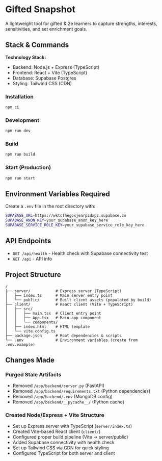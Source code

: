 # Gifted Snapshot

A lightweight tool for gifted & 2e learners to capture strengths, interests, sensitivities, and set enrichment goals.

## Stack & Commands

**Technology Stack:**
- Backend: Node.js + Express (TypeScript)
- Frontend: React + Vite (TypeScript)  
- Database: Supabase Postgres
- Styling: Tailwind CSS (CDN)

### Installation
```bash
npm ci
```

### Development
```bash
npm run dev
```

### Build
```bash
npm run build
```

### Start (Production)
```bash
npm run start
```

## Environment Variables Required

Create a `.env` file in the root directory with:

```bash
SUPABASE_URL=https://wktcfhegoxjearpzdxpz.supabase.co
SUPABASE_ANON_KEY=your_supabase_anon_key_here
SUPABASE_SERVICE_ROLE_KEY=your_supabase_service_role_key_here
```

## API Endpoints

- `GET /api/health` - Health check with Supabase connectivity test
- `GET /api` - API info

## Project Structure

```
/
├── server/           # Express server (TypeScript)
│   ├── index.ts      # Main server entry point
│   └── public/       # Built client assets (populated by build)
├── client/           # React client (Vite + TypeScript)  
│   ├── src/
│   │   ├── main.tsx  # Client entry point
│   │   ├── App.tsx   # Main app component
│   │   └── components/
│   ├── index.html    # HTML template
│   └── vite.config.ts
├── package.json      # Root dependencies & scripts
└── .env              # Environment variables (create from .env.example)
```

## Changes Made

### Purged Stale Artifacts
- Removed `/app/backend/server.py` (FastAPI)
- Removed `/app/backend/requirements.txt` (Python dependencies)
- Removed `/app/backend/.env` (MongoDB config)
- Removed `/app/backend/__pycache__/` (Python cache)

### Created Node/Express + Vite Structure
- Set up Express server with TypeScript (`server/index.ts`)
- Created Vite-based React client (`client/`)
- Configured proper build pipeline (Vite → server/public)
- Added Supabase connectivity with health check
- Set up Tailwind CSS via CDN for quick styling
- Configured TypeScript for both server and client